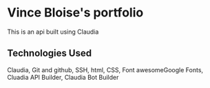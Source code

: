 # Vince Bloise's portfolio
This is an api built using Claudia

## Technologies Used

Claudia,
Git and github,
SSH,
html,
CSS,
Font awesomeGoogle Fonts,
Cluadia API Builder,
Claudia Bot Builder